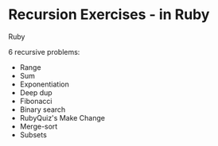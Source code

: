 Recursion Exercises - in Ruby
========================

Ruby

6 recursive problems:

- Range
- Sum
- Exponentiation
- Deep dup
- Fibonacci
- Binary search
- RubyQuiz's Make Change
- Merge-sort
- Subsets
